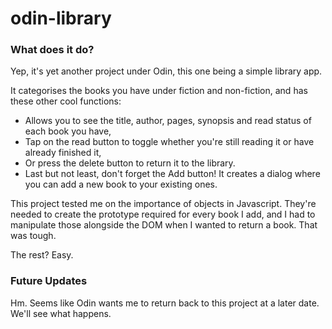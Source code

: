 # odin-library
### What does it do?
Yep, it's yet another project under Odin, this one being a simple library app.

It categorises the books you have under fiction and non-fiction, and has these other cool functions:
- Allows you to see the title, author, pages, synopsis and read status of each book you have,
- Tap on the read button to toggle whether you're still reading it or have already finished it,
- Or press the delete button to return it to the library.
- Last but not least, don't forget the Add button! It creates a dialog where you can add a new book to your existing ones.

This project tested me on the importance of objects in Javascript. They're needed to create the prototype required for every book I add, and I had to manipulate those alongside the DOM when I wanted to return a book. That was tough.

The rest? Easy.

### Future Updates
Hm. Seems like Odin wants me to return back to this project at a later date. We'll see what happens.

